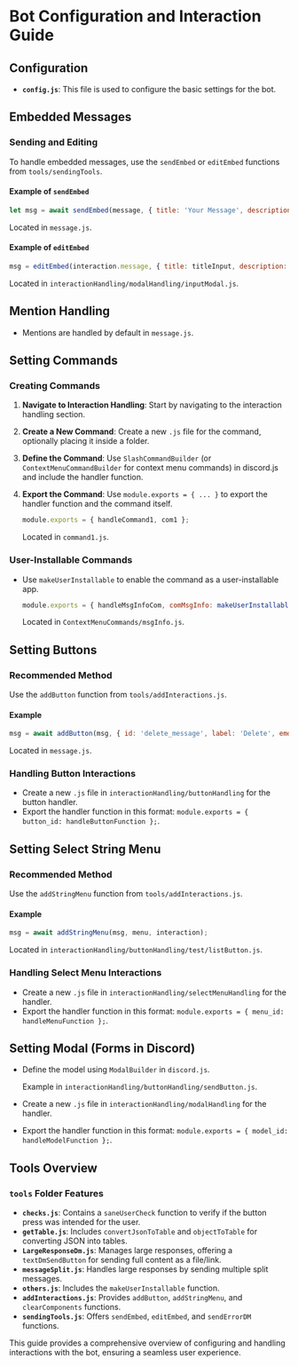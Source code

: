 # Bot Configuration and Interaction Guide

## Configuration

- **`config.js`**: This file is used to configure the basic settings for the bot.

## Embedded Messages

### Sending and Editing

To handle embedded messages, use the `sendEmbed` or `editEmbed` functions from `tools/sendingTools`.

#### Example of `sendEmbed`

```javascript
let msg = await sendEmbed(message, { title: 'Your Message', description: `You mentioned me! Here’s your message: "${message.content}"` });
```
Located in `message.js`.

#### Example of `editEmbed`

```javascript
msg = editEmbed(interaction.message, { title: titleInput, description: textInput }, interaction);
```
Located in `interactionHandling/modalHandling/inputModal.js`.

## Mention Handling

- Mentions are handled by default in `message.js`.

## Setting Commands

### Creating Commands

1. **Navigate to Interaction Handling**: Start by navigating to the interaction handling section.
2. **Create a New Command**: Create a new `.js` file for the command, optionally placing it inside a folder.
3. **Define the Command**: Use `SlashCommandBuilder` (or `ContextMenuCommandBuilder` for context menu commands) in discord.js and include the handler function.
4. **Export the Command**: Use `module.exports = { ... }` to export the handler function and the command itself.
   
   ```javascript
   module.exports = { handleCommand1, com1 };
   ```
   Located in `command1.js`.

### User-Installable Commands

- Use `makeUserInstallable` to enable the command as a user-installable app.

  ```javascript
  module.exports = { handleMsgInfoCom, comMsgInfo: makeUserInstallable(comMsgInfo) };
  ```
  Located in `ContextMenuCommands/msgInfo.js`.

## Setting Buttons

### Recommended Method

Use the `addButton` function from `tools/addInteractions.js`.

#### Example

```javascript
msg = await addButton(msg, { id: 'delete_message', label: 'Delete', emoji: '🗑️' });
```
Located in `message.js`.

### Handling Button Interactions

- Create a new `.js` file in `interactionHandling/buttonHandling` for the button handler.
- Export the handler function in this format: `module.exports = { button_id: handleButtonFunction };`.

## Setting Select String Menu

### Recommended Method

Use the `addStringMenu` function from `tools/addInteractions.js`.

#### Example

```javascript
msg = await addStringMenu(msg, menu, interaction);
```
Located in `interactionHandling/buttonHandling/test/listButton.js`.

### Handling Select Menu Interactions

- Create a new `.js` file in `interactionHandling/selectMenuHandling` for the handler.
- Export the handler function in this format: `module.exports = { menu_id: handleMenuFunction };`.

## Setting Modal (Forms in Discord)

- Define the model using `ModalBuilder` in `discord.js`.

  Example in `interactionHandling/buttonHandling/sendButton.js`.

- Create a new `.js` file in `interactionHandling/modalHandling` for the handler.
- Export the handler function in this format: `module.exports = { model_id: handleModelFunction };`.

## Tools Overview

### `tools` Folder Features

- **`checks.js`**: Contains a `saneUserCheck` function to verify if the button press was intended for the user.
- **`getTable.js`**: Includes `convertJsonToTable` and `objectToTable` for converting JSON into tables.
- **`LargeResponseDm.js`**: Manages large responses, offering a `textDmSendButton` for sending full content as a file/link.
- **`messageSplit.js`**: Handles large responses by sending multiple split messages.
- **`others.js`**: Includes the `makeUserInstallable` function.
- **`addInteractions.js`**: Provides `addButton`, `addStringMenu`, and `clearComponents` functions.
- **`sendingTools.js`**: Offers `sendEmbed`, `editEmbed`, and `sendErrorDM` functions.

This guide provides a comprehensive overview of configuring and handling interactions with the bot, ensuring a seamless user experience.